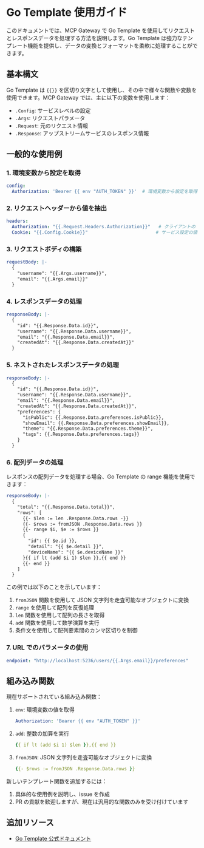 # Go Template 使用ガイド

このドキュメントでは、MCP Gateway で Go Template を使用してリクエストとレスポンスデータを処理する方法を説明します。Go Template は強力なテンプレート機能を提供し、データの変換とフォーマットを柔軟に処理することができます。

## 基本構文

Go Template は `{{}}` を区切り文字として使用し、その中で様々な関数や変数を使用できます。MCP Gateway では、主に以下の変数を使用します：

- `.Config`: サービスレベルの設定
- `.Args`: リクエストパラメータ
- `.Request`: 元のリクエスト情報
- `.Response`: アップストリームサービスのレスポンス情報

## 一般的な使用例

### 1. 環境変数から設定を取得

```yaml
config:
  Authorization: 'Bearer {{ env "AUTH_TOKEN" }}'  # 環境変数から設定を取得
```

### 2. リクエストヘッダーから値を抽出

```yaml
headers:
  Authorization: "{{.Request.Headers.Authorization}}"   # クライアントの Authorization ヘッダーを転送
  Cookie: "{{.Config.Cookie}}"                         # サービス設定の値を使用
```

### 3. リクエストボディの構築

```yaml
requestBody: |-
  {
    "username": "{{.Args.username}}",
    "email": "{{.Args.email}}"
  }
```

### 4. レスポンスデータの処理

```yaml
responseBody: |-
  {
    "id": "{{.Response.Data.id}}",
    "username": "{{.Response.Data.username}}",
    "email": "{{.Response.Data.email}}",
    "createdAt": "{{.Response.Data.createdAt}}"
  }
```

### 5. ネストされたレスポンスデータの処理

```yaml
responseBody: |-
  {
    "id": "{{.Response.Data.id}}",
    "username": "{{.Response.Data.username}}",
    "email": "{{.Response.Data.email}}",
    "createdAt": "{{.Response.Data.createdAt}}",
    "preferences": {
      "isPublic": {{.Response.Data.preferences.isPublic}},
      "showEmail": {{.Response.Data.preferences.showEmail}},
      "theme": "{{.Response.Data.preferences.theme}}",
      "tags": {{.Response.Data.preferences.tags}}
    }
  }
```

### 6. 配列データの処理

レスポンスの配列データを処理する場合、Go Template の range 機能を使用できます：

```yaml
responseBody: |-
  {
    "total": "{{.Response.Data.total}}",
    "rows": [
      {{- $len := len .Response.Data.rows -}}
      {{- $rows := fromJSON .Response.Data.rows }}
      {{- range $i, $e := $rows }}
      {
        "id": {{ $e.id }},
        "detail": "{{ $e.detail }}",
        "deviceName": "{{ $e.deviceName }}"
      }{{ if lt (add $i 1) $len }},{{ end }}
      {{- end }}
    ]
  }
```

この例では以下のことを示しています：
1. `fromJSON` 関数を使用して JSON 文字列を走査可能なオブジェクトに変換
2. `range` を使用して配列を反復処理
3. `len` 関数を使用して配列の長さを取得
4. `add` 関数を使用して数学演算を実行
5. 条件文を使用して配列要素間のカンマ区切りを制御

### 7. URL でのパラメータの使用

```yaml
endpoint: "http://localhost:5236/users/{{.Args.email}}/preferences"
```

## 組み込み関数

現在サポートされている組み込み関数：

1. `env`: 環境変数の値を取得
   ```yaml
   Authorization: 'Bearer {{ env "AUTH_TOKEN" }}'
   ```

2. `add`: 整数の加算を実行
   ```yaml
   {{ if lt (add $i 1) $len }},{{ end }}
   ```

3. `fromJSON`: JSON 文字列を走査可能なオブジェクトに変換
   ```yaml
   {{- $rows := fromJSON .Response.Data.rows }}
   ```

新しいテンプレート関数を追加するには：
1. 具体的な使用例を説明し、issue を作成
2. PR の貢献を歓迎しますが、現在は汎用的な関数のみを受け付けています

## 追加リソース

- [Go Template 公式ドキュメント](https://pkg.go.dev/text/template) 